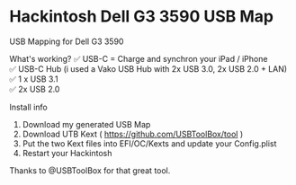 # Hackintosh Dell G3 3590 USB Map
USB Mapping for Dell G3 3590

What's working?
✅ USB-C = Charge and synchron your iPad / iPhone</br>
  ✅ USB-C Hub (i used a Vako USB Hub with 2x USB 3.0, 2x USB 2.0 + LAN)</br>
✅ 1 x USB 3.1</br>
✅ 2x USB 2.0</br>

Install info
1. Download my generated USB Map</br>
2. Download UTB Kext ( https://github.com/USBToolBox/tool )</br>
3. Put the two Kext files into EFI/OC/Kexts and update your Config.plist</br>
4. Restart your Hackintosh</br>

Thanks to @USBToolBox for that great tool.</br>
